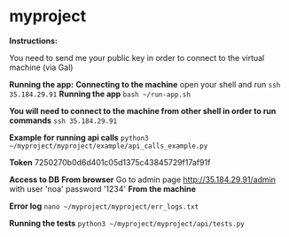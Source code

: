 # myproject

**Instructions:**

You need to send me your public key in order to connect to the virtual machine (via Gal)

**Running the app:**
**Connecting to the machine** open your shell and run `ssh 35.184.29.91`
**Running the app** `bash ~/run-app.sh`

**You will need to connect to the machine from other shell in order to run commands** `ssh 35.184.29.91`

**Example for running api calls** `python3 ~/myproject/myproject/example/api_calls_example.py`

**Token** 7250270b0d6d401c05d1375c43845729f17af91f

**Access to DB** 
**From browser** Go to admin page http://35.184.29.91/admin with user 'noa' password '1234'
**From the machine** 

**Error log** `nano ~/myproject/myproject/err_logs.txt`

**Running the tests** `python3 ~/myproject/myproject/api/tests.py`



